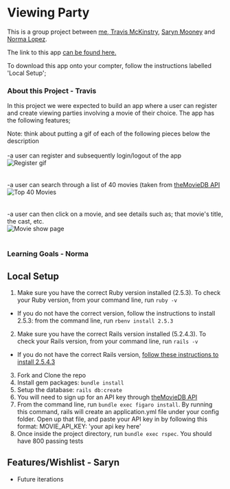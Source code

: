 # Viewing Party

This is a group project between [me, Travis McKinstry](https://github.com/TravisGM92), [Saryn Mooney](https://github.com/sarynm12) and [Norma Lopez](https://github.com/IamNorma).

The link to this app [can be found here.](https://gentle-brook-14232.herokuapp.com/)

To download this app onto your compter, follow the instructions labelled 'Local Setup';

### About this Project - Travis

In this project we were expected to build an app where a user can register and create viewing parties involving a movie of their choice. The app has the following features;

Note: think about putting a gif of each of the following pieces below the description<br>
<br>
-a user can register and subsequently login/logout of the app<br>
![Register gif](https://media.giphy.com/media/3LKT2cHV2H1mXtB3I6/source.gif)
<br><br><br>
-a user can search through a list of 40 movies (taken from [theMovieDB API](https://developers.themoviedb.org/)<br>
![Top 40 Movies](https://media.giphy.com/media/jdMRVnfg3RH4xu5dLq/source.gif)
<br><br><br>
-a user can then click on a movie, and see details such as; that movie's title, the cast, etc.<br>
![Movie show page](https://media.giphy.com/media/V6zTK9oyVHeRSMQIXf/source.gif)
<br><br>

### Learning Goals - Norma



## Local Setup

1. Make sure you have the correct Ruby version installed (2.5.3). To check your Ruby version, from your command line, run `ruby -v`
  - If you do not have the correct version, follow the instructions to install 2.5.3: from the command line, run `rbenv install 2.5.3`
2. Make sure you have the correct Rails version installed (5.2.4.3). To check your Rails version, from your command line, run `rails -v`
  - If you do not have the correct Rails version, [follow these instructions to install 2.5.4.3](https://github.com/turingschool-examples/task_manager_rails/blob/master/rails_uninstall.md)
3. Fork and Clone the repo
4. Install gem packages: `bundle install`
5. Setup the database: `rails db:create`
6. You will need to sign up for an API key through [theMovieDB API](https://developers.themoviedb.org/)
7. From the command line, run `bundle exec figaro install`. By running this command, rails will create an application.yml file under your config folder. Open up that file, and paste your API key in by following this format: MOVIE_API_KEY: 'your api key here'
8. Once inside the project directory, run `bundle exec rspec`. You should have 800 passing tests

## Features/Wishlist - Saryn 
  - Future iterations 
  
